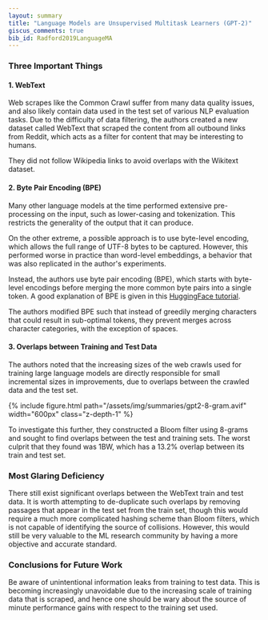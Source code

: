 ```yaml
---
layout: summary
title: "Language Models are Unsupervised Multitask Learners (GPT-2)"
giscus_comments: true
bib_id: Radford2019LanguageMA
---
```


### Three Important Things

#### 1. WebText
Web scrapes like the Common Crawl suffer from many data quality issues, and also
likely contain data used in the test set of various NLP evaluation tasks.
Due to the difficulty of data filtering, the authors created a new dataset
called WebText that scraped the content from all outbound links from Reddit,
which acts as a filter for content that may be interesting to humans.

They did not follow Wikipedia links to avoid overlaps with the Wikitext dataset.

#### 2. Byte Pair Encoding (BPE)
Many other language models at the time performed extensive pre-processing on the
input, such as lower-casing and tokenization. This restricts the generality of
the output that it can produce. 

On the other extreme, a possible approach is to use byte-level encoding, which
allows the full range of UTF-8 bytes to be captured. However, this performed
worse in practice than word-level embeddings, a behavior that was also
replicated in the author's experiments.

Instead, the authors use byte pair encoding (BPE), which starts with
byte-level encodings before merging the more common byte pairs into
a single token. A good explanation of BPE is given in this
[HuggingFace tutorial](https://huggingface.co/learn/nlp-course/chapter6/5?fw=pt).

The authors modified BPE such that instead of greedily merging characters that
could result in sub-optimal tokens, they prevent merges across character
categories, with the exception of spaces.

#### 3. Overlaps between Training and Test Data
The authors noted that the increasing sizes of the web crawls used for training
large language models are directly responsible for small incremental sizes in
improvements, due to overlaps between the crawled data and the test set.

{% include figure.html 
    path="/assets/img/summaries/gpt2-8-gram.avif"
    width="600px"
    class="z-depth-1"
%}

To investigate this further, they constructed a Bloom filter using 8-grams and
sought to find overlaps between the test and training sets. The worst culprit
that they found was 1BW, which has a 13.2% overlap between its train and test
set.

### Most Glaring Deficiency
There still exist significant overlaps between the WebText train and test data.
It is worth attempting to de-duplicate such overlaps by removing passages that
appear in the test set from the train set, though this would require a much more
complicated hashing scheme than Bloom filters, which is not capable of
identifying the source of collisions. However, this would still be very valuable to the ML
research community by having a more objective and accurate standard.

### Conclusions for Future Work
Be aware of unintentional information leaks from training to test data. This is
becoming increasingly unavoidable due to the increasing scale of training data
that is scraped, and hence one should be wary about the source of minute performance
gains with respect to the training set used.